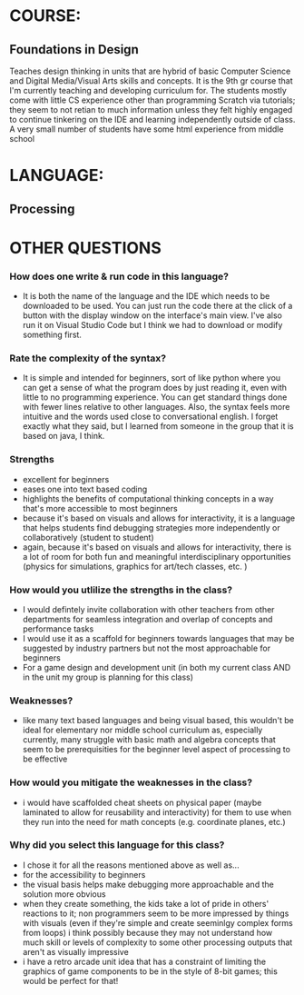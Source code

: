 # COURSE: 
## Foundations in Design
Teaches design thinking in units that are hybrid of basic Computer Science and Digital Media/Visual Arts skills and concepts. It is the 9th gr course that I'm currently teaching and developing curriculum for. The students mostly come with little CS experience other than programming Scratch via tutorials; they seem to not retian to much information unless they felt highly engaged to continue tinkering on the IDE and learning independently outside of class. A very small number of students have some html experience from middle school
# LANGUAGE: 
## Processing

# OTHER QUESTIONS
### How does one write & run code in this language?
* It is both the name of the language and the IDE which needs to be downloaded to be used. You can just run the code there at the click of a button with the display window on the interface's main view. I've also run it on Visual Studio Code but I think we had to download or modify something first.

### Rate the complexity of the syntax?
* It is simple and intended for beginners, sort of like python where you can get a sense of what the program does by just reading it, even with little to no programming experience. You can get standard things done with fewer lines relative to other languages. Also, the syntax feels more intuitive and the words used close to conversational english. I forget exactly what they said, but I learned from someone in the group that it is based on java, I think.

### Strengths
* excellent for beginners
* eases one into text based coding
* highlights the benefits of computational thinking concepts in a way that's more accessible to most beginners
*  because it's based on visuals and allows for interactivity, it is a language that helps students find debugging strategies more independently or collaboratively (student to student)
*  again, because it's based on visuals and allows for interactivity, there is a lot of room for both fun and meaningful interdisciplinary opportunities (physics for simulations, graphics for art/tech classes, etc. )
### How would you utlilize the strengths in the class?
* I would defintely invite collaboration with other teachers from other departments for seamless integration and overlap of concepts and performance tasks
* I would use it as a scaffold for beginners towards languages that may be suggested by industry partners but not the most approachable for beginners
* For a game design and development unit (in both my current class AND in the unit my group is planning for this class)
  
### Weaknesses?
* like many text based languages and being visual based, this wouldn't be ideal for elementary nor middle school curriculum as, especially currently, many struggle with basic math and algebra concepts that seem to be prerequisities for the beginner level aspect of processing to be effective
  
### How would you mitigate the weaknesses in the class?
* i would have scaffolded cheat sheets on physical paper (maybe laminated to allow for reusability and interactivity) for them to use when they run into the need for math concepts (e.g. coordinate planes, etc.)
  
### Why did you select this language for this class?
* I chose it for all the reasons mentioned above as well as...
* for the accessibility to beginners
* the visual basis helps make debugging more approachable and the solution more obvious
* when they create something, the kids take a lot of pride in others' reactions to it; non programmers seem to be more impressed by things with visuals (even if they're simple and create seeminlgy complex forms from loops) i think possibly because they may not understand how much skill or levels of complexity to some other processing outputs that aren't as visually impressive
* i have a retro arcade unit idea that has a constraint of limiting the graphics of game components to be in the style of 8-bit games; this would be perfect for that!  
